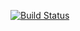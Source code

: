 [![Build Status](https://travis-ci.org/moon-215/practice.svg?branch=master)](https://travis-ci.org/moon-215/practice)
